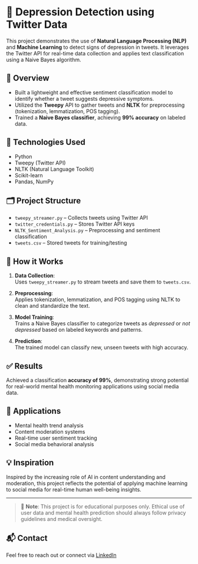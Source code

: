 # 🧠 Depression Detection using Twitter Data

This project demonstrates the use of **Natural Language Processing (NLP)** and **Machine Learning** to detect signs of depression in tweets. It leverages the Twitter API for real-time data collection and applies text classification using a Naive Bayes algorithm.

## 🚀 Overview

- Built a lightweight and effective sentiment classification model to identify whether a tweet suggests depressive symptoms.
- Utilized the **Tweepy** API to gather tweets and **NLTK** for preprocessing (tokenization, lemmatization, POS tagging).
- Trained a **Naive Bayes classifier**, achieving **99% accuracy** on labeled data.

## 🧰 Technologies Used

- Python
- Tweepy (Twitter API)
- NLTK (Natural Language Toolkit)
- Scikit-learn
- Pandas, NumPy

## 🗂️ Project Structure

- `tweepy_streamer.py` – Collects tweets using Twitter API
- `twitter_credentials.py` – Stores Twitter API keys
- `NLTK_Sentiment_Analysis.py` – Preprocessing and sentiment classification
- `tweets.csv` – Stored tweets for training/testing

## 🧪 How it Works

1. **Data Collection**:  
   Uses `tweepy_streamer.py` to stream tweets and save them to `tweets.csv`.

2. **Preprocessing**:  
   Applies tokenization, lemmatization, and POS tagging using NLTK to clean and standardize the text.

3. **Model Training**:  
   Trains a Naive Bayes classifier to categorize tweets as *depressed* or *not depressed* based on labeled keywords and patterns.

4. **Prediction**:  
   The trained model can classify new, unseen tweets with high accuracy.

## ✅ Results

Achieved a classification **accuracy of 99%**, demonstrating strong potential for real-world mental health monitoring applications using social media data.

## 📌 Applications

- Mental health trend analysis  
- Content moderation systems  
- Real-time user sentiment tracking  
- Social media behavioral analysis

## 💡 Inspiration

Inspired by the increasing role of AI in content understanding and moderation, this project reflects the potential of applying machine learning to social media for real-time human well-being insights.

---

> 🔐 **Note**: This project is for educational purposes only. Ethical use of user data and mental health prediction should always follow privacy guidelines and medical oversight.

## 📬 Contact

Feel free to reach out or connect via [LinkedIn](https://www.linkedin.com/in/parimaldani/)
